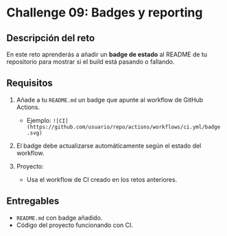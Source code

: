 # Challenge 09: Badges y reporting

## Descripción del reto
En este reto aprenderás a añadir un **badge de estado** al README de tu repositorio para mostrar si el build está pasando o fallando.

## Requisitos
1. Añade a tu `README.md` un badge que apunte al workflow de GitHub Actions.
   - Ejemplo: `![CI](https://github.com/usuario/repo/actions/workflows/ci.yml/badge.svg)`

2. El badge debe actualizarse automáticamente según el estado del workflow.

3. Proyecto:
   - Usa el workflow de CI creado en los retos anteriores.

## Entregables
- `README.md` con badge añadido.
- Código del proyecto funcionando con CI.
